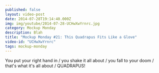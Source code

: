 ```yaml
---
published: false
layout: video-post
date: 2014-07-28T19:14:40.000Z
img: img/youtube/2014-07-28-UCHwXwYrnrc.jpg
category: Mockup Monday
description: Blah
title: "Mockup Monday #21: This Quadrapus Fits Like a Glove"
video-id: "UCHwXwYrnrc"
tags: mockup-monday
---
```

You put your right hand in / you shake it all about / you fall to your doom / that's what it's all about / QUADRAPUS!
